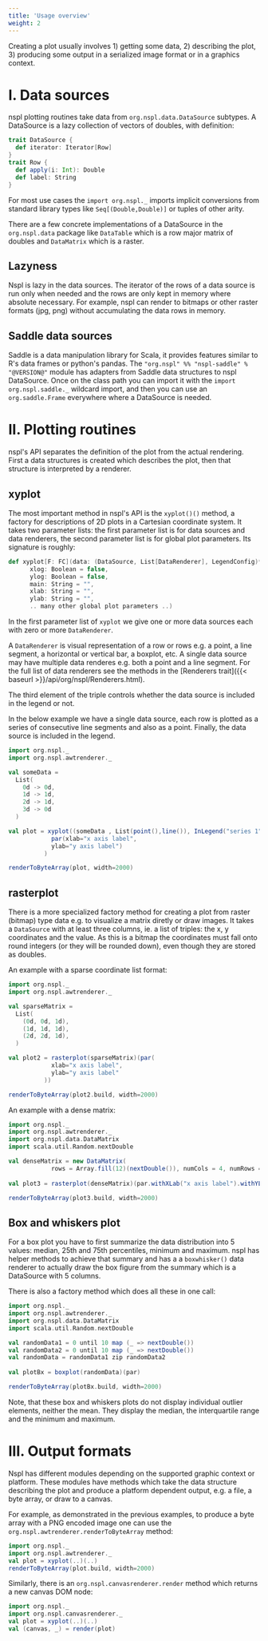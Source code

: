 ```yaml
---
title: 'Usage overview'
weight: 2
---
```


Creating a plot usually involves 1) getting some data, 2) describing the plot,
 3) producing some output in a serialized image format or in a graphics context.


# I. Data sources
nspl plotting routines take data from `org.nspl.data.DataSource` subtypes. A DataSource is a lazy collection of vectors of doubles, with definition:

```scala
trait DataSource {
  def iterator: Iterator[Row]
}
trait Row {
  def apply(i: Int): Double
  def label: String
}
```



For most use cases the `import org.nspl._` imports implicit conversions from standard library types like
`Seq[(Double,Double)]` or tuples of other arity. 

There are a few concrete implementations of a DataSource in the `org.nspl.data` package like `DataTable` which is a row major matrix of doubles and `DataMatrix` which is a raster.

## Lazyness

Nspl is lazy in the data sources. The iterator of the rows of a data source is run only when needed and the rows are only kept in memory where absolute necessary. For example, nspl can render to bitmaps or other raster formats (jpg, png) without accumulating the data rows in memory.

## Saddle data sources
Saddle is a data manipulation library for Scala, it provides features similar to R's data frames or python's pandas. 
The `"org.nspl" %% "nspl-saddle" % "@VERSION@"` module has adapters from Saddle data structures to nspl DataSource. 
Once on the class path you can import it with the `import org.nspl.saddle._` wildcard import, and then you can use an `org.saddle.Frame` everywhere where a DataSource is needed. 

# II. Plotting routines

nspl's API separates the definition of the plot from the actual rendering. 
First a data structures is created which describes the plot, then that structure is interpreted by a renderer.

## xyplot

The most important method in nspl's API is the `xyplot()()` method, a factory for descriptions of 2D plots in a Cartesian coordinate system. It takes two parameter lists: the first parameter list is for data sources and data renderers, the second parameter list is for global plot parameters.
Its signature is roughly:
```scala
def xyplot[F: FC](data: (DataSource, List[DataRenderer], LegendConfig)*)(
      xlog: Boolean = false,
      ylog: Boolean = false,
      main: String = "",
      xlab: String = "",
      ylab: String = "",
      .. many other global plot parameters ..)
```

In the first parameter list of `xyplot` we give one or more data sources each with zero or more `DataRenderer`. 

A `DataRenderer` is visual representation of a row or rows e.g. a point, a line segment, a horizontal or vertical bar, a boxplot, etc. A single data source may have multiple data renderes e.g. both a point and a line segment.
For the full list of data renderers see the methods in the [Renderers trait]({{< baseurl >}}/api/org/nspl/Renderers.html).

The third element of the triple controls whether the data source is included in the legend or not. 

In the below example we have a single data source, each row is plotted as a series of consecutive line segments and also as a point. Finally, the data source is included in the legend.
```scala mdoc:bytes:assets/usage1.png
import org.nspl._ 
import org.nspl.awtrenderer._ 

val someData = 
  List(
    0d -> 0d,
    1d -> 1d,
    2d -> 1d,
    3d -> 0d
  )

val plot = xyplot((someData , List(point(),line()), InLegend("series 1")))(
            par(xlab="x axis label",
            ylab="y axis label")
          )

renderToByteArray(plot, width=2000)
```

## rasterplot

There is a more specialized factory method for creating a plot from raster (bitmap) type data e.g. to visualize a matrix diretly or draw images. It takes a `DataSource` with at least three columns, ie. a list of triples: the x, y coordinates and the value. As this is a bitmap the coordinates must fall onto round integers (or they will be rounded down), even though they are stored as doubles.

An example with a sparse coordinate list format:
```scala mdoc:bytes:assets/usage2.png
import org.nspl._ 
import org.nspl.awtrenderer._ 

val sparseMatrix = 
  List(
    (0d, 0d, 1d),
    (1d, 1d, 1d),
    (2d, 2d, 1d),
  )

val plot2 = rasterplot(sparseMatrix)(par(
            xlab="x axis label",
            ylab="y axis label"
          ))

renderToByteArray(plot2.build, width=2000)
```

An example with a dense matrix:
```scala mdoc:bytes:assets/usage3.png
import org.nspl._ 
import org.nspl.awtrenderer._ 
import org.nspl.data.DataMatrix 
import scala.util.Random.nextDouble

val denseMatrix = new DataMatrix(
            rows = Array.fill(12)(nextDouble()), numCols = 4, numRows = 3)
  
val plot3 = rasterplot(denseMatrix)(par.withXLab("x axis label").withYLab("y axis label"))

renderToByteArray(plot3.build, width=2000)
```

## Box and whiskers plot

For a box plot you have to first summarize the data distribution into 5 values: median, 25th and 75th percentiles, minimum and maximum. 
nspl has helper methods to achieve that summary and has a a `boxwhisker()` data renderer to actually draw the box figure from the summary which is a DataSource with 5 columns. 

There is also a factory method which does all these in one call:

```scala mdoc:bytes:assets/usage_box.png
import org.nspl._ 
import org.nspl.awtrenderer._ 
import org.nspl.data.DataMatrix 
import scala.util.Random.nextDouble

val randomData1 = 0 until 10 map (_ => nextDouble())
val randomData2 = 0 until 10 map (_ => nextDouble())
val randomData = randomData1 zip randomData2
  
val plotBx = boxplot(randomData)(par)

renderToByteArray(plotBx.build, width=2000)
```

Note, that these box and whiskers plots do not display individual outlier elements, neither the mean. 
They display the median, the interquartile range and the minimum and maximum.

# III. Output formats

Nspl has different modules depending on the supported graphic context or platform.
These modules have methods which take the data structure describing the plot and produce a platform dependent output, e.g. a file, a byte array, or draw to a canvas.

For example, as demonstrated in the previous examples, to produce a byte array with a PNG encoded image one can use the `org.nspl.awtrenderer.renderToByteArray` method:

```scala
import org.nspl._ 
import org.nspl.awtrenderer._ 
val plot = xyplot(..)(..)
renderToByteArray(plot.build, width=2000)
```

Similarly, there is an `org.nspl.canvasrenderer.render` method which returns a new canvas DOM node:

```scala
import org.nspl._ 
import org.nspl.canvasrenderer._ 
val plot = xyplot(..)(..)
val (canvas, _) = render(plot)
```


